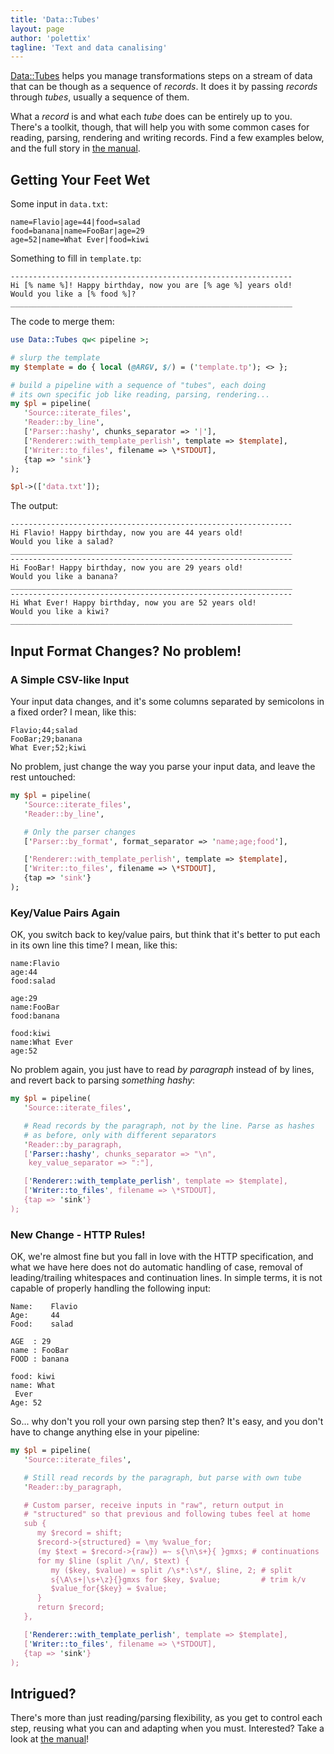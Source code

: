 ```yaml
---
title: 'Data::Tubes'
layout: page
author: 'polettix'
tagline: 'Text and data canalising'
---
```


[Data::Tubes](https://metacpan.org/pod/Data::Tubes) helps you manage
transformations steps on a stream of data that can be though as a sequence
of _records_. It does it by passing _records_ through _tubes_, usually a
sequence of them.

What a *record* is and what each *tube* does can be entirely up to you.
There's a toolkit, though, that will help you with some common cases for
reading, parsing, rendering and writing records. Find a few examples
below, and the full story in [the manual](manual).

## Getting Your Feet Wet

Some input in `data.txt`:

```
name=Flavio|age=44|food=salad
food=banana|name=FooBar|age=29
age=52|name=What Ever|food=kiwi
```

Something to fill in `template.tp`:

```
---------------------------------------------------------------
Hi [% name %]! Happy birthday, now you are [% age %] years old!
Would you like a [% food %]?
_______________________________________________________________
```

The code to merge them:

```perl
use Data::Tubes qw< pipeline >;

# slurp the template
my $template = do { local (@ARGV, $/) = ('template.tp'); <> };

# build a pipeline with a sequence of "tubes", each doing
# its own specific job like reading, parsing, rendering...
my $pl = pipeline(
   'Source::iterate_files',
   'Reader::by_line',
   ['Parser::hashy', chunks_separator => '|'],
   ['Renderer::with_template_perlish', template => $template],
   ['Writer::to_files', filename => \*STDOUT],
   {tap => 'sink'}
);

$pl->(['data.txt']);
```

The output:

```
---------------------------------------------------------------
Hi Flavio! Happy birthday, now you are 44 years old!
Would you like a salad?
_______________________________________________________________
---------------------------------------------------------------
Hi FooBar! Happy birthday, now you are 29 years old!
Would you like a banana?
_______________________________________________________________
---------------------------------------------------------------
Hi What Ever! Happy birthday, now you are 52 years old!
Would you like a kiwi?
_______________________________________________________________
```

## Input Format Changes? No problem!

### A Simple CSV-like Input

Your input data changes, and it's some columns separated by semicolons in
a fixed order? I mean, like this:

```
Flavio;44;salad
FooBar;29;banana
What Ever;52;kiwi
```

No problem, just change the way you parse your input data, and leave the
rest untouched:

```perl
my $pl = pipeline(
   'Source::iterate_files',
   'Reader::by_line',

   # Only the parser changes
   ['Parser::by_format', format_separator => 'name;age;food'],

   ['Renderer::with_template_perlish', template => $template],
   ['Writer::to_files', filename => \*STDOUT],
   {tap => 'sink'}
);
```

### Key/Value Pairs Again

OK, you switch back to key/value pairs, but think that it's better to put
each in its own line this time? I mean, like this:

```
name:Flavio
age:44
food:salad

age:29
name:FooBar
food:banana

food:kiwi
name:What Ever
age:52
```

No problem again, you just have to read *by paragraph* instead of by
lines, and revert back to parsing *something hashy*:

```perl
my $pl = pipeline(
   'Source::iterate_files',

   # Read records by the paragraph, not by the line. Parse as hashes
   # as before, only with different separators
   'Reader::by_paragraph,
   ['Parser::hashy', chunks_separator => "\n",
    key_value_separator => ":"],

   ['Renderer::with_template_perlish', template => $template],
   ['Writer::to_files', filename => \*STDOUT],
   {tap => 'sink'}
);
```

### New Change - HTTP Rules!

OK, we're almost fine but you fall in love with the HTTP specification,
and what we have here does not do automatic handling of case, removal of
leading/trailing whitespaces and continuation lines. In simple terms, it
is not capable of properly handling the following input:

```
Name:    Flavio
Age:     44
Food:    salad

AGE  : 29
name : FooBar
FOOD : banana

food: kiwi
name: What
 Ever
Age: 52
```

So... why don't you roll your own parsing step then? It's easy, and you
don't have to change anything else in your pipeline:

```perl
my $pl = pipeline(
   'Source::iterate_files',

   # Still read records by the paragraph, but parse with own tube
   'Reader::by_paragraph,

   # Custom parser, receive inputs in "raw", return output in
   # "structured" so that previous and following tubes feel at home
   sub {
      my $record = shift;
      $record->{structured} = \my %value_for;
      (my $text = $record->{raw}) =~ s{\n\s+}{ }gmxs; # continuations
      for my $line (split /\n/, $text) {
         my ($key, $value) = split /\s*:\s*/, $line, 2; # split
         s{\A\s+|\s+\z}{}gmxs for $key, $value;         # trim k/v
         $value_for{$key} = $value;
      }
      return $record;
   },

   ['Renderer::with_template_perlish', template => $template],
   ['Writer::to_files', filename => \*STDOUT],
   {tap => 'sink'}
);
```

## Intrigued?

There's more than just reading/parsing flexibility, as you get to
control each step, reusing what you can and adapting when you must.
Interested? Take a look at [the manual](manual)!
